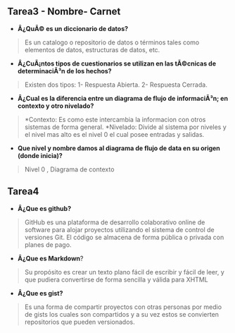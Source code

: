 ## Tarea3 - Nombre- Carnet
* __Â¿QuÃ© es un diccionario de datos?__

>Es un catalogo o repositorio de datos o términos tales como elementos de datos, estructuras de datos, etc.

* __Â¿CuÃ¡ntos tipos de cuestionarios se utilizan en las tÃ©cnicas de determinaciÃ³n de los hechos?__

>Existen dos tipos:
1- Respuesta Abierta.
2- Respuesta Cerrada.


* __Â¿Cual es la diferencia entre un diagrama de flujo de informaciÃ³n; en contexto y otro nivelado?__

>*Contexto: Es como este intercambia la informacion con otros sistemas de forma general.
*Nivelado: Divide al sistema por niveles y el nivel mas alto es el nivel 0 el cual posee entradas y salidas.

* __Que nivel y nombre damos al diagrama de flujo de data en su origen (donde inicia)?__

> Nivel 0 , Diagrama de contexto

## Tarea4 


* __Â¿Que es github?__

>GitHub es una plataforma de desarrollo colaborativo online de software para alojar proyectos utilizando el sistema de control de versiones Git. El código se almacena de forma pública o privada con planes de pago.


* __Â¿Que es Markdown__?

> Su propósito es crear un texto plano fácil de escribir y fácil de leer, y que pudiera convertirse de forma sencilla y válida para XHTML


* __Â¿Que es  gist?__

>Es una forma de compartir proyectos con otras personas por medio de gists los cuales son compartidos y a su vez  estos se convierten repositorios que pueden versionados.
